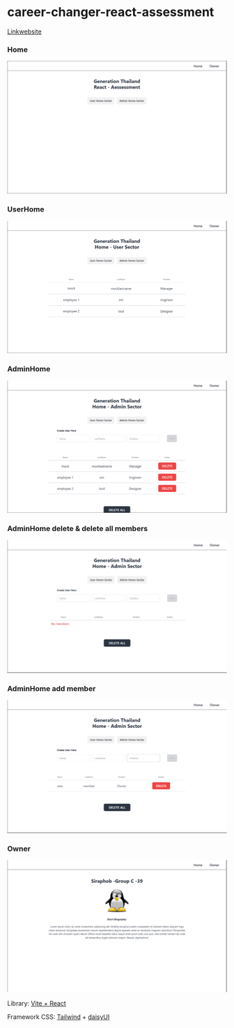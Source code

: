 # career-changer-react-assessment

[Linkwebsite](https://siraphob-react-assessment.vercel.app/)

### Home
![Home](./src/assests/img/Desktop_React.png)

### UserHome
![UserHome](./src/assests/img/Desktop_Home_user.png)

### AdminHome
![AdminHome](./src/assests/img/Desktop_Home_admin.png)

### AdminHome delete & delete all members
![DeleteALL](./src/assests/img/Desktop_Home_admin_deleteall.png)

### AdminHome add member
![Addmember](./src/assests/img/Desktop_Home_admin_addmember.png)

### Owner
![Owner](./src/assests/img/Desktop_Owner.png)



Library: [Vite + React](https://vitejs.dev/)

Framework CSS: [Tailwind](https://tailwindcss.com/) + [daisyUI](https://daisyui.com/)

